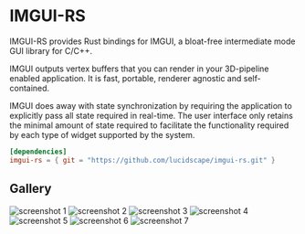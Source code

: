 IMGUI-RS
========

IMGUI-RS provides Rust bindings for IMGUI, a bloat-free intermediate mode GUI library for C/C++.

IMGUI outputs vertex buffers that you can render in your 3D-pipeline enabled application. It is fast, portable, renderer agnostic and self-contained.

IMGUI does away with state synchronization by requiring the application to explicitly pass all state required in real-time. The user interface only retains the minimal amount of state required to facilitate the functionality required by each type of widget supported by the system.

```toml
[dependencies]
imgui-rs = { git = "https://github.com/lucidscape/imgui-rs.git" }
```

Gallery
-------

![screenshot 1](https://raw.githubusercontent.com/wiki/ocornut/imgui/web/v143/examples_04.png)
![screenshot 2](https://raw.githubusercontent.com/wiki/ocornut/imgui/web/v143/test_window_01.png)
![screenshot 3](https://raw.githubusercontent.com/wiki/ocornut/imgui/web/v143/test_window_02.png)
![screenshot 4](https://raw.githubusercontent.com/wiki/ocornut/imgui/web/v143/test_window_03.png)
![screenshot 5](https://raw.githubusercontent.com/wiki/ocornut/imgui/web/v140/test_window_05_menus.png)
![screenshot 6](https://raw.githubusercontent.com/wiki/ocornut/imgui/web/v143/skinning_sample_02.png)
![screenshot 7](https://cloud.githubusercontent.com/assets/8225057/7903336/96f0fb7c-07d0-11e5-95d6-41c6a1595e5a.png)
